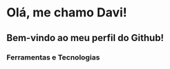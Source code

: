 # Olá, me chamo Davi!
## Bem-vindo ao meu perfil do Github!

### Ferramentas e Tecnologias

<link rel="stylesheet" href="https://cdn.jsdelivr.net/gh/devicons/devicon@v2.15.1/devicon.min.css">
